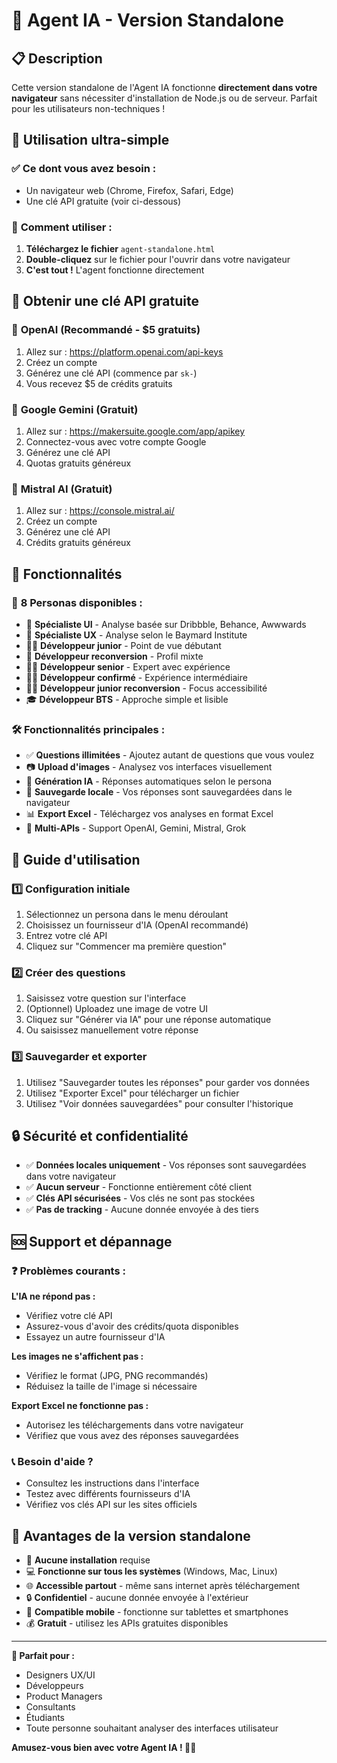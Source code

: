 # 🤖 Agent IA - Version Standalone

## 📋 Description

Cette version standalone de l'Agent IA fonctionne **directement dans votre navigateur** sans nécessiter d'installation de Node.js ou de serveur. Parfait pour les utilisateurs non-techniques !

## 🚀 Utilisation ultra-simple

### ✅ **Ce dont vous avez besoin :**
- Un navigateur web (Chrome, Firefox, Safari, Edge)
- Une clé API gratuite (voir ci-dessous)

### 📁 **Comment utiliser :**

1. **Téléchargez le fichier** `agent-standalone.html`
2. **Double-cliquez** sur le fichier pour l'ouvrir dans votre navigateur
3. **C'est tout !** L'agent fonctionne directement

## 🔑 Obtenir une clé API gratuite

### 🧠 **OpenAI (Recommandé - $5 gratuits)**
1. Allez sur : https://platform.openai.com/api-keys
2. Créez un compte
3. Générez une clé API (commence par `sk-`)
4. Vous recevez $5 de crédits gratuits

### 💎 **Google Gemini (Gratuit)**
1. Allez sur : https://makersuite.google.com/app/apikey
2. Connectez-vous avec votre compte Google
3. Générez une clé API
4. Quotas gratuits généreux

### 🌊 **Mistral AI (Gratuit)**
1. Allez sur : https://console.mistral.ai/
2. Créez un compte
3. Générez une clé API
4. Crédits gratuits généreux

## 🎯 Fonctionnalités

### 👥 **8 Personas disponibles :**
- 🎨 **Spécialiste UI** - Analyse basée sur Dribbble, Behance, Awwwards
- 🧠 **Spécialiste UX** - Analyse selon le Baymard Institute
- 👨‍💻 **Développeur junior** - Point de vue débutant
- 🔄 **Développeur reconversion** - Profil mixte
- 👨‍💼 **Développeur senior** - Expert avec expérience
- 👩‍💻 **Développeur confirmé** - Expérience intermédiaire
- 👩‍🎓 **Développeur junior reconversion** - Focus accessibilité
- 🎓 **Développeur BTS** - Approche simple et lisible

### 🛠️ **Fonctionnalités principales :**
- ✅ **Questions illimitées** - Ajoutez autant de questions que vous voulez
- 📷 **Upload d'images** - Analysez vos interfaces visuellement
- 🤖 **Génération IA** - Réponses automatiques selon le persona
- 💾 **Sauvegarde locale** - Vos réponses sont sauvegardées dans le navigateur
- 📊 **Export Excel** - Téléchargez vos analyses en format Excel
- 🔄 **Multi-APIs** - Support OpenAI, Gemini, Mistral, Grok

## 📖 Guide d'utilisation

### 1️⃣ **Configuration initiale**
1. Sélectionnez un persona dans le menu déroulant
2. Choisissez un fournisseur d'IA (OpenAI recommandé)
3. Entrez votre clé API
4. Cliquez sur "Commencer ma première question"

### 2️⃣ **Créer des questions**
1. Saisissez votre question sur l'interface
2. (Optionnel) Uploadez une image de votre UI
3. Cliquez sur "Générer via IA" pour une réponse automatique
4. Ou saisissez manuellement votre réponse

### 3️⃣ **Sauvegarder et exporter**
1. Utilisez "Sauvegarder toutes les réponses" pour garder vos données
2. Utilisez "Exporter Excel" pour télécharger un fichier
3. Utilisez "Voir données sauvegardées" pour consulter l'historique

## 🔒 Sécurité et confidentialité

- ✅ **Données locales uniquement** - Vos réponses sont sauvegardées dans votre navigateur
- ✅ **Aucun serveur** - Fonctionne entièrement côté client
- ✅ **Clés API sécurisées** - Vos clés ne sont pas stockées
- ✅ **Pas de tracking** - Aucune donnée envoyée à des tiers

## 🆘 Support et dépannage

### ❓ **Problèmes courants :**

**L'IA ne répond pas :**
- Vérifiez votre clé API
- Assurez-vous d'avoir des crédits/quota disponibles
- Essayez un autre fournisseur d'IA

**Les images ne s'affichent pas :**
- Vérifiez le format (JPG, PNG recommandés)
- Réduisez la taille de l'image si nécessaire

**Export Excel ne fonctionne pas :**
- Autorisez les téléchargements dans votre navigateur
- Vérifiez que vous avez des réponses sauvegardées

### 📞 **Besoin d'aide ?**
- Consultez les instructions dans l'interface
- Testez avec différents fournisseurs d'IA
- Vérifiez vos clés API sur les sites officiels

## 🎉 Avantages de la version standalone

- 🚀 **Aucune installation** requise
- 💻 **Fonctionne sur tous les systèmes** (Windows, Mac, Linux)
- 🌐 **Accessible partout** - même sans internet après téléchargement
- 🔒 **Confidentiel** - aucune donnée envoyée à l'extérieur
- 📱 **Compatible mobile** - fonctionne sur tablettes et smartphones
- 💰 **Gratuit** - utilisez les APIs gratuites disponibles

---

**🎯 Parfait pour :**
- Designers UX/UI
- Développeurs
- Product Managers
- Consultants
- Étudiants
- Toute personne souhaitant analyser des interfaces utilisateur

**Amusez-vous bien avec votre Agent IA ! 🤖✨**
